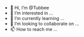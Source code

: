 - 👋 Hi, I’m @Tubbee
- 👀 I’m interested in ...
- 🌱 I’m currently learning ...
- 💞️ I’m looking to collaborate on ...
- 📫 How to reach me ...

<!---
Tubbee/Tubbee is a ✨ special ✨ repository because its `README.md` (this file) appears on your GitHub profile.
You can click the Preview link to take a look at your changes.
--->
